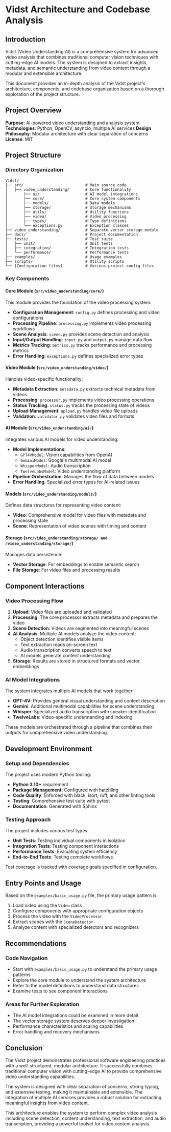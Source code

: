 # Vidst Architecture and Codebase Analysis

## Introduction

Vidst (Video Understanding AI) is a comprehensive system for advanced video analysis that combines traditional computer vision techniques with cutting-edge AI models. The system is designed to extract insights, metadata, and semantic understanding from video content through a modular and extensible architecture.

This document provides an in-depth analysis of the Vidst project's architecture, components, and codebase organization based on a thorough exploration of the project structure.

## Project Overview

**Purpose**: AI-powered video understanding and analysis system
**Technologies**: Python, OpenCV, asyncio, multiple AI services
**Design Philosophy**: Modular architecture with clear separation of concerns
**License**: MIT

## Project Structure

### Directory Organization

```
Vidst/
├── src/                           # Main source code
│   ├── video_understanding/       # Core functionality
│       ├── ai/                    # AI model integrations
│       ├── core/                  # Core system components
│       ├── models/                # Data models
│       ├── storage/               # Storage mechanisms
│       ├── utils/                 # Utility functions
│       ├── video/                 # Video processing
│       ├── types/                 # Type definitions
│       └── exceptions.py          # Exception classes
├── video_understanding/           # Separate vector storage module
├── docs/                          # Project documentation
├── tests/                         # Test suite
│   ├── unit/                      # Unit tests
│   ├── integration/               # Integration tests
│   └── performance/               # Performance tests
├── examples/                      # Usage examples
├── scripts/                       # Utility scripts
└── [Configuration files]          # Various project config files
```

### Key Components

#### Core Module (`src/video_understanding/core/`)

This module provides the foundation of the video processing system:

- **Configuration Management**: `config.py` defines processing and video configurations
- **Processing Pipeline**: `processing.py` implements video processing workflows
- **Scene Analysis**: `scene.py` provides scene detection and analysis
- **Input/Output Handling**: `input.py` and `output.py` manage data flow
- **Metrics Tracking**: `metrics.py` tracks performance and processing metrics
- **Error Handling**: `exceptions.py` defines specialized error types

#### Video Module (`src/video_understanding/video/`)

Handles video-specific functionality:

- **Metadata Extraction**: `metadata.py` extracts technical metadata from videos
- **Processing**: `processor.py` implements video processing operations
- **Status Tracking**: `status.py` tracks the processing state of videos
- **Upload Management**: `upload.py` handles video file uploads
- **Validation**: `validator.py` validates video files and formats

#### AI Module (`src/video_understanding/ai/`)

Integrates various AI models for video understanding:

- **Model Implementations**:
  - `GPT4VModel`: Vision capabilities from OpenAI
  - `GeminiModel`: Google's multimodal AI model
  - `WhisperModel`: Audio transcription
  - `TwelveLabsModel`: Video understanding platform
- **Pipeline Orchestration**: Manages the flow of data between models
- **Error Handling**: Specialized error types for AI-related issues

#### Models (`src/video_understanding/models/`)

Defines data structures for representing video content:

- **Video**: Comprehensive model for video files with metadata and processing state
- **Scene**: Representation of video scenes with timing and content

#### Storage (`src/video_understanding/storage/ and /video_understanding/storage/`)

Manages data persistence:

- **Vector Storage**: For embeddings to enable semantic search
- **File Storage**: For video files and processing results

## Component Interactions

### Video Processing Flow

1. **Upload**: Video files are uploaded and validated
2. **Processing**: The core processor extracts metadata and prepares the video
3. **Scene Detection**: Videos are segmented into meaningful scenes
4. **AI Analysis**: Multiple AI models analyze the video content:
   - Object detection identifies visible items
   - Text extraction reads on-screen text
   - Audio transcription converts speech to text
   - AI models generate content understanding
5. **Storage**: Results are stored in structured formats and vector embeddings

### AI Model Integrations

The system integrates multiple AI models that work together:

- **GPT-4V**: Provides general visual understanding and content description
- **Gemini**: Additional multimodal capabilities for scene understanding
- **Whisper**: Specialized audio transcription with speaker identification
- **TwelveLabs**: Video-specific understanding and indexing

These models are orchestrated through a pipeline that combines their outputs for comprehensive video understanding.

## Development Environment

### Setup and Dependencies

The project uses modern Python tooling:

- **Python 3.10+** requirement
- **Package Management**: Configured with hatchling
- **Code Quality**: Enforced with black, isort, ruff, and other linting tools
- **Testing**: Comprehensive test suite with pytest
- **Documentation**: Generated with Sphinx

### Testing Approach

The project includes various test types:

- **Unit Tests**: Testing individual components in isolation
- **Integration Tests**: Testing component interactions
- **Performance Tests**: Evaluating system efficiency
- **End-to-End Tests**: Testing complete workflows

Test coverage is tracked with coverage goals specified in configuration.

## Entry Points and Usage

Based on the `examples/basic_usage.py` file, the primary usage pattern is:

1. Load video using the `Video` class
2. Configure components with appropriate configuration objects
3. Process the video with the `VideoProcessor`
4. Extract scenes with the `SceneDetector`
5. Analyze content with specialized detectors and recognizers

## Recommendations

### Code Navigation

- Start with `examples/basic_usage.py` to understand the primary usage patterns
- Explore the core module to understand the system architecture
- Refer to the model definitions to understand data structures
- Examine tests to see component interactions

### Areas for Further Exploration

- The AI model integrations could be examined in more detail
- The vector storage system deserves deeper investigation
- Performance characteristics and scaling capabilities
- Error handling and recovery mechanisms

## Conclusion

The Vidst project demonstrates professional software engineering practices with a well-structured, modular architecture. It successfully combines traditional computer vision with cutting-edge AI to provide comprehensive video understanding capabilities.

The system is designed with clear separation of concerns, strong typing, and extensive testing, making it maintainable and extensible. The integration of multiple AI services provides a robust solution for extracting meaningful insights from video content.

This architecture enables the system to perform complex video analysis including scene detection, content understanding, text extraction, and audio transcription, providing a powerful toolset for video content analysis.
